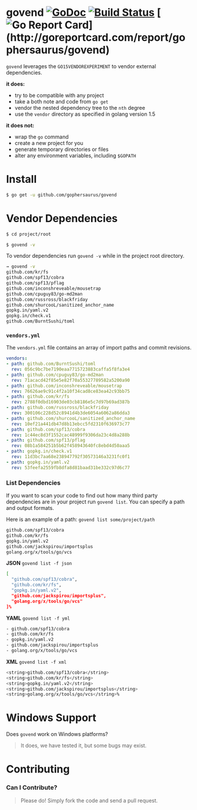 govend [![GoDoc](http://godoc.org/github.com/gophersaurus/govend?status.png)](http://godoc.org/github.com/gophersaurus/govend) [![Build Status](https://travis-ci.org/gophersaurus/govend.svg?branch=master)](https://travis-ci.org/gophersaurus/govend) [![Go Report Card](http://goreportcard.com/badge/gophersaurus/govend?)](http://goreportcard.com/report/gophersaurus/govend)
============================================================================================================================

`govend` leverages the `GO15VENDOREXPERIMENT` to vendor external dependencies.

**it does:**
* try to be compatible with any project
* take a both note and code from `go get`
* vendor the nested dependency tree to the `nth` degree
* use the `vendor` directory as specified in golang version 1.5

**it does not:**
* wrap the `go` command
* create a new project for you
* generate temporary directories or files
* alter any environment variables, including `$GOPATH`

Install
=======

```bash
$ go get -u github.com/gophersaurus/govend
```

Vendor Dependencies
===================

```bash
$ cd project/root

$ govend -v
```

To vendor dependencies run `govend -v` while in the project root directory.

```bash
→ govend -v
github.com/kr/fs
github.com/spf13/cobra
github.com/spf13/pflag
github.com/inconshreveable/mousetrap
github.com/cpuguy83/go-md2man
github.com/russross/blackfriday
github.com/shurcooL/sanitized_anchor_name
gopkg.in/yaml.v2
gopkg.in/check.v1
github.com/BurntSushi/toml
```

### `vendors.yml`

The `vendors.yml` file contains an array of import paths and commit revisions.

```yaml
vendors:
- path: github.com/BurntSushi/toml
  rev: 056c9bc7be7190eaa7715723883caffa5f8fa3e4
- path: github.com/cpuguy83/go-md2man
  rev: 71acacd42f85e5e82f70a55327789582a5200a90
- path: github.com/inconshreveable/mousetrap
  rev: 76626ae9c91c4f2a10f34cad8ce83ea42c93bb75
- path: github.com/kr/fs
  rev: 2788f0dbd16903de03cb8186e5c7d97b69ad387b
- path: github.com/russross/blackfriday
  rev: 300106c228d52c8941d4b3de6054a6062a86dda3
- path: github.com/shurcooL/sanitized_anchor_name
  rev: 10ef21a441db47d8b13ebcc5fd2310f636973c77
- path: github.com/spf13/cobra
  rev: 1c44ec8d3f1552cac48999f9306da23c4d8a288b
- path: github.com/spf13/pflag
  rev: 08b1a584251b5b62f458943640fc8ebd4d50aaa5
- path: gopkg.in/check.v1
  rev: 11d3bc7aa68e238947792f30573146a3231fc0f1
- path: gopkg.in/yaml.v2
  rev: 53feefa2559fb8dfa8d81baad31be332c97d6c77
```

### List Dependencies
If you want to scan your code to find out how many third party dependencies are
in your project run `govend list`. You can specify a path and output formats.

Here is an example of a path: `govend list some/project/path`
```bash
github.com/spf13/cobra
github.com/kr/fs
gopkg.in/yaml.v2
github.com/jackspirou/importsplus
golang.org/x/tools/go/vcs
```

**JSON**
`govend list -f json`
```bash
[
  "github.com/spf13/cobra",
  "github.com/kr/fs",
  "gopkg.in/yaml.v2",
  "github.com/jackspirou/importsplus",
  "golang.org/x/tools/go/vcs"
]%  
```

**YAML**
`govend list -f yml`
```bash
- github.com/spf13/cobra
- github.com/kr/fs
- gopkg.in/yaml.v2
- github.com/jackspirou/importsplus
- golang.org/x/tools/go/vcs
```
**XML**
`govend list -f xml`
```bash
<string>github.com/spf13/cobra</string>
<string>github.com/kr/fs</string>
<string>gopkg.in/yaml.v2</string>
<string>github.com/jackspirou/importsplus</string>
<string>golang.org/x/tools/go/vcs</string>%
```

Windows Support
===============

Does `govend` work on Windows platforms?

> It does, we have tested it, but some bugs may exist.

Contributing
============

### Can I Contribute?

> Please do! Simply fork the code and send a pull request.
